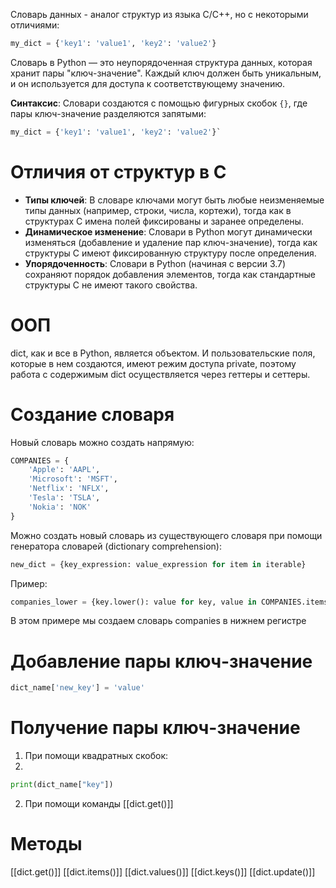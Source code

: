 
Словарь данных - аналог структур из языка C/C++, но с некоторыми отличиями:

```Python
my_dict = {'key1': 'value1', 'key2': 'value2'}
```

Словарь в Python — это неупорядоченная структура данных, которая хранит пары "ключ-значение". Каждый ключ должен быть уникальным, и он используется для доступа к соответствующему значению.

**Синтаксис**: Словари создаются с помощью фигурных скобок `{}`, где пары ключ-значение разделяются запятыми:

```Python
my_dict = {'key1': 'value1', 'key2': 'value2'}`
```

# Отличия от структур в C

- **Типы ключей**: В словаре ключами могут быть любые неизменяемые типы данных (например, строки, числа, кортежи), тогда как в структурах C имена полей фиксированы и заранее определены.
- **Динамическое изменение**: Словари в Python могут динамически изменяться (добавление и удаление пар ключ-значение), тогда как структуры C имеют фиксированную структуру после определения.
- **Упорядоченность**: Словари в Python (начиная с версии 3.7) сохраняют порядок добавления элементов, тогда как стандартные структуры C не имеют такого свойства.

# ООП

dict, как и все в Python, является объектом. И пользовательские поля, которые в нем создаются, имеют режим доступа private, поэтому работа с содержимым dict осуществляется через геттеры и сеттеры.

# Создание словаря

Новый словарь можно создать напрямую:

```python
COMPANIES = {
	'Apple': 'AAPL',
	'Microsoft': 'MSFT',
	'Netflix': 'NFLX',
	'Tesla': 'TSLA',
	'Nokia': 'NOK'
}
```
Можно создать новый словарь из существующего словаря при помощи генератора словарей (dictionary comprehension):

```Python
new_dict = {key_expression: value_expression for item in iterable}
```

Пример:
```Python
companies_lower = {key.lower(): value for key, value in COMPANIES.items()}
```
В этом примере мы создаем словарь companies в нижнем регистре

# Добавление пары ключ-значение

```Python
dict_name['new_key'] = 'value'
```

# Получение пары ключ-значение

1. При помощи квадратных скобок:
2. 
```Python
print(dict_name["key"])
```

2. При помощи команды [[dict.get()]]

# Методы

[[dict.get()]]
[[dict.items()]]
[[dict.values()]]
[[dict.keys()]]
[[dict.update()]]